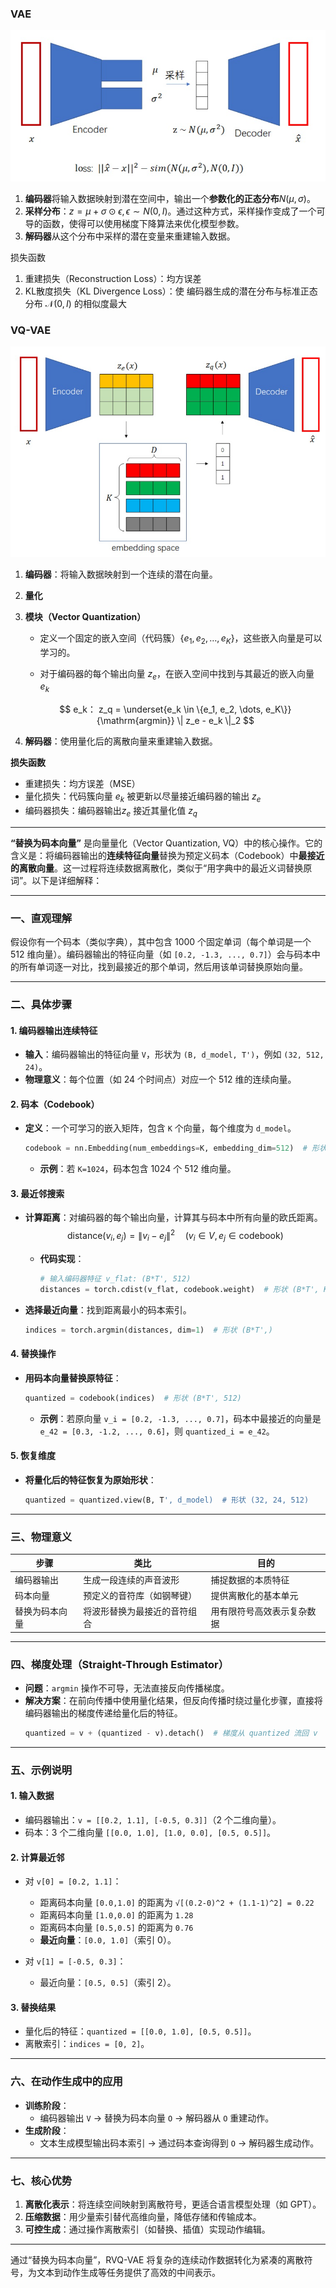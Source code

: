 ### VAE

![image-20250105205335902](assets/image-20250105205335902.png)

1. **编码器**将输入数据映射到潜在空间中，输出一个**参数化的正态分布**$N(μ,σ)$。
2. **采样分布**：$z=μ+σ⊙ϵ,ϵ∼N(0,I)$。通过这种方式，采样操作变成了一个可导的函数，使得可以使用梯度下降算法来优化模型参数。
3. **解码器**从这个分布中采样的潜在变量来重建输入数据。

损失函数

1. 重建损失（Reconstruction Loss）：均方误差
2. KL散度损失（KL Divergence Loss）：使 编码器生成的潜在分布与标准正态分布 $\mathcal{N}(0, I)$ 的相似度最大

### VQ-VAE

![](assets/image-20250105211622925.png)

1. **编码器**：将输入数据映射到一个连续的潜在向量。

2. **量化**

3. **模块（Vector Quantization）**

   - 定义一个固定的嵌入空间（代码簇）$\{e_1, e_2, \dots, e_K\}$，这些嵌入向量是可以学习的。

   - 对于编码器的每个输出向量 $z_e$，在嵌入空间中找到与其最近的嵌入向量 $e_k$

   $$
   e_k：
   z_q = \underset{e_k \in \{e_1, e_2, \dots, e_K\}}{\mathrm{argmin}} \| z_e - e_k \|_2
   $$

4. **解码器**：使用量化后的离散向量来重建输入数据。

**损失函数**

- 重建损失：均方误差（MSE）
- 量化损失：代码簇向量 $e_k$ 被更新以尽量接近编码器的输出 $z_e$
- 编码器损失：编码器输出$z_e$ 接近其量化值 $z_q$

---

**“替换为码本向量”** 是向量量化（Vector Quantization, VQ）中的核心操作。它的含义是：将编码器输出的**连续特征向量**替换为预定义码本（Codebook）中**最接近的离散向量**。这一过程将连续数据离散化，类似于“用字典中的最近义词替换原词”。以下是详细解释：

---

### **一、直观理解**
假设你有一个码本（类似字典），其中包含 1000 个固定单词（每个单词是一个 512 维向量）。编码器输出的特征向量（如 `[0.2, -1.3, ..., 0.7]`）会与码本中的所有单词逐一对比，找到最接近的那个单词，然后用该单词替换原始向量。

---

### **二、具体步骤**
#### **1. 编码器输出连续特征**
- **输入**：编码器输出的特征向量 `V`，形状为 `(B, d_model, T')`，例如 `(32, 512, 24)`。
- **物理意义**：每个位置（如 24 个时间点）对应一个 512 维的连续向量。

#### **2. 码本（Codebook）**
- **定义**：一个可学习的嵌入矩阵，包含 `K` 个向量，每个维度为 `d_model`。
  ```python
  codebook = nn.Embedding(num_embeddings=K, embedding_dim=512)  # 形状 (K, 512)
  ```
  - **示例**：若 `K=1024`，码本包含 1024 个 512 维向量。

#### **3. 最近邻搜索**
- **计算距离**：对编码器的每个输出向量，计算其与码本中所有向量的欧氏距离。
  $$
  \text{distance}(v_i, e_j) = \|v_i - e_j\|^2 \quad (v_i \in V, e_j \in \text{codebook})
  $$
  
  
  - **代码实现**：
    ```python
    # 输入编码器特征 v_flat: (B*T', 512)
    distances = torch.cdist(v_flat, codebook.weight)  # 形状 (B*T', K)
    ```
  
- **选择最近向量**：找到距离最小的码本索引。
  ```python
  indices = torch.argmin(distances, dim=1)  # 形状 (B*T',)
  ```

#### **4. 替换操作**
- **用码本向量替换原特征**：
  ```python
  quantized = codebook(indices)  # 形状 (B*T', 512)
  ```
  - **示例**：若原向量 `v_i = [0.2, -1.3, ..., 0.7]`，码本中最接近的向量是 `e_42 = [0.3, -1.2, ..., 0.6]`，则 `quantized_i = e_42`。

#### **5. 恢复维度**
- **将量化后的特征恢复为原始形状**：
  ```python
  quantized = quantized.view(B, T', d_model)  # 形状 (32, 24, 512)
  ```

---

### **三、物理意义**
| **步骤**       | **类比**                     | **目的**                   |
| -------------- | ---------------------------- | -------------------------- |
| 编码器输出     | 生成一段连续的声音波形       | 捕捉数据的本质特征         |
| 码本向量       | 预定义的音符库（如钢琴键）   | 提供离散化的基本单元       |
| 替换为码本向量 | 将波形替换为最接近的音符组合 | 用有限符号高效表示复杂数据 |

---

### **四、梯度处理（Straight-Through Estimator）**
- **问题**：`argmin` 操作不可导，无法直接反向传播梯度。
- **解决方案**：在前向传播中使用量化结果，但反向传播时绕过量化步骤，直接将编码器输出的梯度传递给量化后的特征。
  ```python
  quantized = v + (quantized - v).detach()  # 梯度从 quantized 流回 v
  ```

---

### **五、示例说明**
#### **1. 输入数据**
- 编码器输出：`v = [[0.2, 1.1], [-0.5, 0.3]]`（2 个二维向量）。
- 码本：3 个二维向量 `[[0.0, 1.0], [1.0, 0.0], [0.5, 0.5]]`。

#### **2. 计算最近邻**
- 对 `v[0] = [0.2, 1.1]`：
  - 距离码本向量 `[0.0,1.0]` 的距离为 `√[(0.2-0)^2 + (1.1-1)^2] = 0.22`
  - 距离码本向量 `[1.0,0.0]` 的距离为 `1.28`
  - 距离码本向量 `[0.5,0.5]` 的距离为 `0.76`
  - **最近向量**：`[0.0, 1.0]`（索引 0）。

- 对 `v[1] = [-0.5, 0.3]`：
  - 最近向量：`[0.5, 0.5]`（索引 2）。

#### **3. 替换结果**
- 量化后的特征：`quantized = [[0.0, 1.0], [0.5, 0.5]]`。
- 离散索引：`indices = [0, 2]`。

---

### **六、在动作生成中的应用**
- **训练阶段**：
  - 编码器输出 `V` → 替换为码本向量 `O` → 解码器从 `O` 重建动作。
- **生成阶段**：
  - 文本生成模型输出码本索引 → 通过码本查询得到 `O` → 解码器生成动作。

---

### **七、核心优势**
1. **离散化表示**：将连续空间映射到离散符号，更适合语言模型处理（如 GPT）。
2. **压缩数据**：用少量索引替代高维向量，降低存储和传输成本。
3. **可控生成**：通过操作离散索引（如替换、插值）实现动作编辑。

---

通过“替换为码本向量”，RVQ-VAE 将复杂的连续动作数据转化为紧凑的离散符号，为文本到动作生成等任务提供了高效的中间表示。
